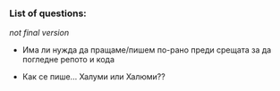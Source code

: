 ### List of questions:

*not final version*

* Има ли нужда да пращаме/пишем по-рано преди срещата за да погледне репото и кода

* Как се пише... Халуми или Халюми??